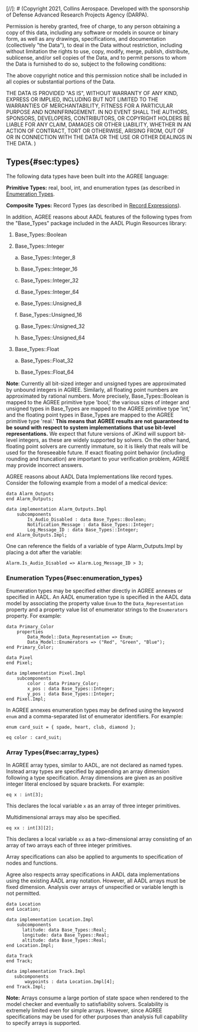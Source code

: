 [//]: # (Copyright 2021, Collins Aerospace.
Developed with the sponsorship of Defense Advanced Research Projects Agency (DARPA).

Permission is hereby granted, free of charge, to any person obtaining a copy of this data, 
including any software or models in source or binary form, as well as any drawings, specifications, 
and documentation (collectively "the Data"), to deal in the Data without restriction, including
without limitation the rights to use, copy, modify, merge, publish, distribute, sublicense, 
and/or sell copies of the Data, and to permit persons to whom the Data is furnished to do so, 
subject to the following conditions:

The above copyright notice and this permission notice shall be included in all copies or 
substantial portions of the Data.

THE DATA IS PROVIDED "AS IS", WITHOUT WARRANTY OF ANY KIND, EXPRESS OR IMPLIED, INCLUDING BUT NOT 
LIMITED TO THE WARRANTIES OF MERCHANTABILITY, FITNESS FOR A PARTICULAR PURPOSE AND NONINFRINGEMENT. 
IN NO EVENT SHALL THE AUTHORS, SPONSORS, DEVELOPERS, CONTRIBUTORS, OR COPYRIGHT HOLDERS BE LIABLE 
FOR ANY CLAIM, DAMAGES OR OTHER LIABILITY, WHETHER IN AN ACTION OF CONTRACT, TORT OR OTHERWISE, 
ARISING FROM, OUT OF OR IN CONNECTION WITH THE DATA OR THE USE OR OTHER DEALINGS IN THE DATA.
)

## Types{#sec:types}

The following data types have been built into the AGREE language:

**Primitive Types:** real, bool, int, and enumeration types (as described in
[Enumeration Types](03.04-Types.html#sec:enumeration_types).

**Composite Types:** Record Types (as described in
[Record Expressions](03.07-Expressions.html#sec:record_expressions)).

In addition, AGREE reasons about AADL features of the following types
from the "Base\_Types" package included in the AADL Plugin Resources
library:

1.  Base\_Types::Boolean

2.  Base\_Types::Integer

    a.  Base\_Types::Integer\_8

    b.  Base\_Types::Integer\_16

    c.  Base\_Types::Integer\_32

    d.  Base\_Types::Integer\_64

    e.  Base\_Types::Unsigned\_8

    f.  Base\_Types::Unsigned\_16

    g.  Base\_Types::Unsigned\_32

    h.  Base\_Types::Unsigned\_64

3.  Base\_Types::Float

    a.  Base\_Types::Float\_32

    b.  Base\_Types::Float\_64

**Note**: Currently all bit-sized integer and unsigned types are
approximated by unbound integers in AGREE. Similarly, all floating point
numbers are approximated by rational numbers. More precisely,
Base\_Types::Boolean is mapped to the AGREE primitive type 'bool,' the
various sizes of integer and unsigned types in Base\_Types are mapped to
the AGREE primitive type 'int,' and the floating point types in
Base\_Types are mapped to the AGREE primitive type 'real.' **This means
that** **AGREE results are not guaranteed to be sound with respect to
system implementations** **that use bit-level representations.** We
expect that future versions of JKind will support bit-level integers, as
these are widely supported by solvers. On the other hand, floating point
solvers are currently immature, so it is likely that reals will be used
for the foreseeable future. If exact floating point behavior (including
rounding and truncation) are important to your verification problem,
AGREE may provide incorrect answers.

AGREE reasons about AADL
Data Implementations like record types. Consider the following example
from a model of a medical device:

~~~~~
data Alarm_Outputs
end Alarm_Outputs;

data implementation Alarm_Outputs.Impl
    subcomponents
        Is_Audio_Disabled : data Base_Types::Boolean;
        Notification_Message : data Base_Types::Integer;
        Log_Message_ID : data Base_Types::Integer;
end Alarm_Outputs.Impl;
~~~~~

One can reference the fields of a variable of type Alarm\_Outputs.Impl
by placing a dot after the variable:

~~~
Alarm.Is_Audio_Disabled => Alarm.Log_Message_ID > 3;
~~~

### Enumeration Types{#sec:enumeration_types}

Enumeration types may be specified either directly in AGREE annexes or
specified in AADL.  An AADL enumeration type is specified in the AADL
data model by associating the property value `Enum` to the
`Data_Representation` property and a property value list of enumerator
strings to the `Enumerators` property.  For example:

~~~
data Primary_Color
    properties
        Data_Model::Data_Representation => Enum;
        Data_Model::Enumerators => ("Red", "Green", "Blue");
end Primary_Color;

data Pixel
end Pixel;

data implementation Pixel.Impl
    subcomponents
        color : data Primary_Color;
        x_pos : data Base_Types::Integer;
        y_pos : data Base_Types::Integer;
end Pixel.Impl;
~~~

In AGREE annexes enumeration types may be defined using the keyword `enum`
and a comma-separated list of enumerator identifiers.  For example:

~~~
enum card_suit = { spade, heart, club, diamond };

eq color : card_suit;
~~~

### Array Types{#sec:array_types}

In AGREE array types, similar to AADL, are not declared as named types.
Instead array types are specified by appending an array dimension following a
type specification.  Array dimensions are given as an positive integer literal
enclosed by square brackets.  For example:

~~~
eq x : int[3];
~~~

This declares the local variable `x` as an array of three integer primitives.

Multidimensional arrays may also be specified.

~~~
eq xx : int[3][2];
~~~

This declares a local variable `xx` as a two-dimensional array consisting of
an array of two arrays each of three integer primitives.

Array specifications can also be applied to arguments to specification of
nodes and functions.

Agree also respects array specifications in AADL data implementations using
the existing AADL array notation.  However, all AADL arrays must be fixed
dimension.  Analysis over arrays of unspecified or variable length is not
permitted.

~~~
data Location
end Location;

data implementation Location.Impl
    subcomponents
      latitude: data Base_Types::Real;
      longitude: data Base_Types::Real;
      altitude: data Base_Types::Real;
end Location.Impl;

data Track
end Track;

data implementation Track.Impl
   subcomponents
       waypoints : data Location.Impl[4];
end Track.Impl;
~~~

**Note:**  Arrays consume a large portion of state space when rendered to the
model checker and eventually to satisfiability solvers.  Scalability is
extremely limited even for simple arrays.  However, since AGREE specifications
may be used for other purposes than analysis full capability to specify
arrays is supported.
